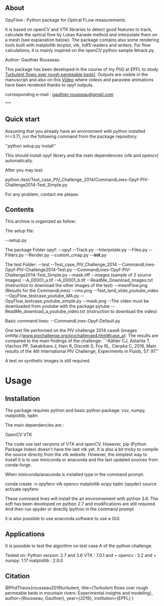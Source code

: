﻿
## About

OpyFlow : Python package for Optical FLow measurements.

It is based on openCV and VTK libraries to detect good features to track, calculate the optical flow by Lukas Kanade method and interpolate them on a mesh (see explanation below). The package contains also some rendering tools built with matplotlib tecplot, vtk, hdf5 readers and writers.
For flow calculations, it is mainly inspired on the openCV python sample lktrack.py.

Author: Gauthier Rousseau

This package has been developed in the course of my PhD at EPFL to study [Turbulent flows over rough permeable beds](https://infoscience.epfl.ch/record/264790/files/EPFL_TH9327.pdf)]. Outputs are visible in the manuscript and also on this [Video](https://www.youtube.com/watch?v=JmwE-kL0kTk) where videos and paraview animations have been rendered thanks to opyf outputs.

corresponding e-mail : gauthier.rousseau@gmail.com


"""

## Quick start

Assuming that you already have an environment with python installed (<=3.7), run the following command from the package repository:

''python setup.py install''

This should install opyf library and the main dependencies (vtk and opencv) automatically.

After you may test:

python /test/Test_case_PIV_Challenge_2014/CommandLines-Opyf-PIV-Challenge2014-Test_Simple.py

For any problem, contact me please.


## Contents

This archive is organized as follow:

The setup file:

--setup.py

The package Folder opyf:
--opyf
    --Track.py
    --Interpolate.py
    --Files.py
    --Filters.py
    --Render.py
    --custom_cmap.py
    --__init__.py


   
The test Folder:
--test
--Test_case_PIV_Challenge_2014
   --CommandLines-Opyf-PIV-Challenge2014-Test.py
   --CommandLines-Opyf-PIV-Challenge2014-Test_Simple.py
   --mask.tiff
   --images (sample of 2 source images)
--A_00001_a.tif
--A_00001_b.tif
--ReadMe_Download_Images.txt (instruction to download the other images of the test)
   --meanFlow.png (Results for the CommandLines)
   --rms.png
--Test_land_slide_youtube_video
   --OpyFlow_testcase_youtube_MA.py
   --OpyFlow_testcase_youtube_simple.py
   --mask.png
   --The video must be downloaded from youtube with the package pytube
   --ReadMe_download_a_youtube_video.txt (instruction to download the video)


Basic command lines:
--CommandLines-Opyf-Default.py



One test file performed on the PIV challenge 2014 caseA (images onhttp://www.pivchallenge.org/pivchallenge4.html#case_a):
The results are compared to the main findings of the challenge:
``-Kähler CJ, Astarita T, Vlachos PP, Sakakibara J, Hain R, Discetti S, Foy RL, Cierpka C, 2016, Main results of the 4th International PIV Challenge, Experiments in Fluids, 57: 97.''

A test on synthetic images is still required.

# Usage

## Installation

The package requires python and basic python package: csv, numpy, matplotlib, tqdm

The main dependencies are :

OpenCV
VTK

The code use last versions of VTK and openCV.
However, pip (Python Package Index) doesn't have the last vtk yet.
It is also a bit tricky to compile the source directly from the vtk website.
However, the simplest way to install it is to use miniconda or anaconda and the last updated sources from conda-forge.

When miniconda/anaconda is installed type in the command prompt:

conda create -n opyfenv vtk opencv matplotlib scipy tqdm (spyder)
source activate opyfenv

These command lines will install the an environnement with python 3.6.
The soft has been developed on python 2.7 and modifications are still required.
And then run spyder or directly ipython in the command prompt

it is also possible to use anaconda software to use a GUI.


## Applications

It is possible to test the algorithm on test case A of the python challenge.

Tested on:
Python version: 2.7 and 3.6
VTK : 7.0.1 and +
opencv : 3.2 and +
numpy: 1.17
matplotlib : 2.0.0

## Citation

@PhdThesis{rousseau2019turbulent,
  title={Turbulent flows over rough permeable beds in mountain rivers: Experimental insights and modeling},
  author={Rousseau, Gauthier},
  year={2019},
  institution={EPFL}
}






